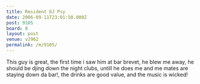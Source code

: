 ```yaml
---
title: Resident DJ Psy
date: 2006-09-11T23:01:50.000Z
post: 9105
board: 8
layout: post
venue: v2962
permalink: /m/9105/
---
```

This guy is great, the first time i saw him at bar brevet, he blew me away, he should be djing down the night clubs, untill he does me and me mates are staying down da bar!, the drinks are good value, and the music is wicked!
